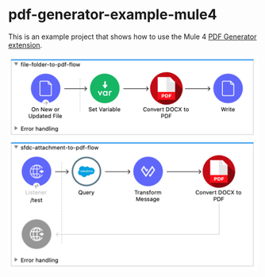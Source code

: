 # pdf-generator-example-mule4
 
 This is an example project that shows how to use the Mule 4 [PDF Generator extension](https://github.com/djuang1/pdf-generator-extension).

 <img src="https://github.com/djuang1/djuang1.github.io/blob/master/img/pdf-generator-extension/pdf-generator-flow-example.png?raw=true" width="600px">
